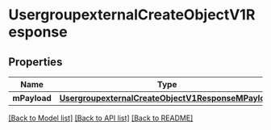 # UsergroupexternalCreateObjectV1Response

## Properties
Name | Type | Description | Notes
------------ | ------------- | ------------- | -------------
**mPayload** | [**UsergroupexternalCreateObjectV1ResponseMPayload**](UsergroupexternalCreateObjectV1ResponseMPayload.md) |  | 

[[Back to Model list]](../README.md#documentation-for-models) [[Back to API list]](../README.md#documentation-for-api-endpoints) [[Back to README]](../README.md)


